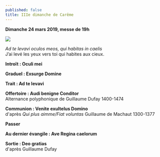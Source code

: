 ```yaml
---
published: false
title: IIIe dimanche de Carême
---
```

**Dimanche 24 mars 2019, messe de 19h**  

![]({{site.baseurl}}/images/Oculi%20mei.jpg)

*Ad te levavi oculos meos, qui habitas in caelis*  
J’ai levé les yeux vers toi qui habites aux cieux.


**Introït : Oculi mei**

**Graduel : Exsurge Domine**  

**Trait : Ad te levavi**

**Offertoire : Audi benigne Conditor**  
Alternance polyphonique de Guillaume Dufay 1400-1474

**Communion : Venite exultelus Domino**   
d'après *Qui plus aimme/Fiat voluntas* Guillaume de Machaut 1300-1377

**Passer**  

**Au dernier évangile : Ave Regina caelorum**

**Sortie : Deo gratias**  
d'après Guillaume Dufay

